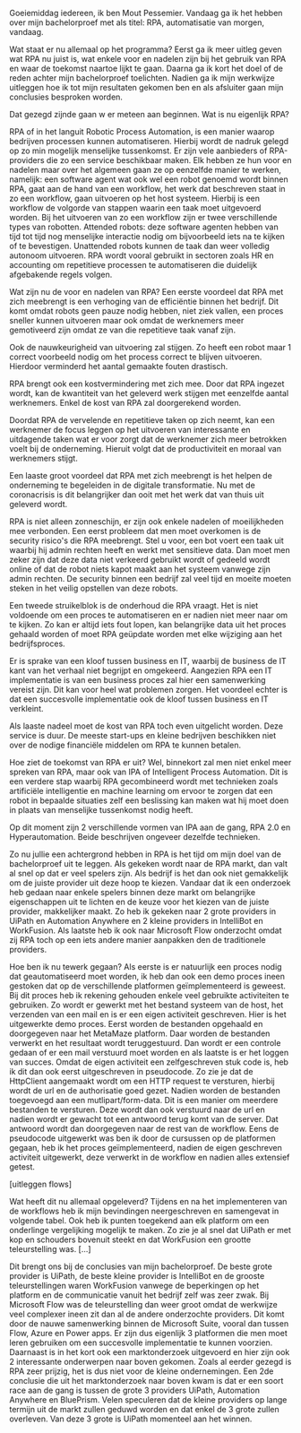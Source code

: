 Goeiemiddag iedereen, ik ben Mout Pessemier. Vandaag ga ik het hebben over mijn bachelorproef met als titel: RPA, automatisatie van morgen, vandaag.

Wat staat er nu allemaal op het programma?
Eerst ga ik meer uitleg geven wat RPA nu juist is, wat enkele voor en nadelen zijn bij het gebruik van RPA en waar de toekomst naartoe lijkt te gaan.
Daarna ga ik kort het doel of de reden achter mijn bachelorproef toelichten.
Nadien ga ik mijn werkwijze uitleggen hoe ik tot mijn resultaten gekomen ben en als afsluiter gaan mijn conclusies besproken worden.

Dat gezegd zijnde gaan w er meteen aan beginnen.
Wat is nu eigenlijk RPA?

RPA of in het languit Robotic Process Automation, is een manier waarop bedrijven processen kunnen automatiseren. Hierbij wordt de nadruk gelegd op zo min mogelijk menselijke tussenkomst. Er zijn vele aanbieders of RPA-providers die zo een service beschikbaar maken. Elk hebben ze hun voor en nadelen maar over het algemeen gaan ze op eenzelfde manier te werken, namelijk: een software agent wat ook wel een robot genoemd wordt binnen RPA, gaat aan de hand van een workflow, het werk dat beschreven staat in zo een workflow, gaan uitvoeren op het host systeem. Hierbij is een workflow de volgorde van stappen waarin een taak moet uitgevoerd worden. Bij het uitvoeren van zo een workflow zijn er twee verschillende types van robotten. Attended robots: deze software agenten hebben van tijd tot tijd nog menselijke interactie nodig om bijvoorbeeld iets na te kijken of te bevestigen. Unattended robots kunnen de taak dan weer volledig autonoom uitvoeren. RPA wordt vooral gebruikt in sectoren zoals HR en accounting om repetitieve processen te automatiseren die duidelijk afgebakende regels volgen.

Wat zijn nu de voor en nadelen van RPA?
Een eerste voordeel dat RPA met zich meebrengt is een verhoging van de efficiëntie binnen het bedrijf. Dit komt omdat robots geen pauze nodig hebben, niet ziek vallen, een proces sneller kunnen uitvoeren maar ook omdat de werknemers meer gemotiveerd zijn omdat ze van die repetitieve taak vanaf zijn.

Ook de nauwkeurigheid van uitvoering zal stijgen. Zo heeft een robot maar 1 correct voorbeeld nodig om het process correct te blijven uitvoeren. Hierdoor verminderd het aantal gemaakte fouten drastisch.

RPA brengt ook een kostvermindering met zich mee. Door dat RPA ingezet wordt, kan de kwantiteit van het geleverd werk stijgen met eenzelfde aantal werknemers. Enkel de kost van RPA zal doorgerekend worden.

Doordat RPA de vervelende en repetitieve taken op zich neemt, kan een werknemer de focus leggen op het uitvoeren van interessante en uitdagende taken wat er voor zorgt dat de werknemer zich meer betrokken voelt bij de onderneming. Hieruit volgt dat de productiviteit en moraal van werknemers stijgt.

Een laaste groot voordeel dat RPA met zich meebrengt is het helpen de onderneming te begeleiden in de digitale transformatie. Nu met de coronacrisis is dit belangrijker dan ooit met het werk dat van thuis uit geleverd wordt.

RPA is niet alleen zonneschijn, er zijn ook enkele nadelen of moeilijkheden mee verbonden.
Een eerst probleem dat men moet overkomen is de security risico's die RPA meebrengt. Stel u voor, een bot voert een taak uit waarbij hij admin rechten heeft en werkt met sensitieve data. Dan moet men zeker zijn dat deze data niet verkeerd gebruikt wordt of gedeeld wordt online of dat de robot niets kapot maakt aan het systeem vanwege zijn admin rechten. De security binnen een bedrijf zal veel tijd en moeite moeten steken in het veilig opstellen van deze robots.

Een tweede struikelblok is de onderhoud die RPA vraagt. Het is niet voldoende om een proces te automatiseren en er nadien niet meer naar om te kijken. Zo kan er altijd iets fout lopen, kan belangrijke data uit het proces gehaald worden of moet RPA geüpdate worden met elke wijziging aan het bedrijfsproces.

Er is sprake van een kloof tussen business en IT, waarbij de business de IT kant van het verhaal niet begrijpt en omgekeerd. Aangezien RPA een IT implementatie is van een business proces zal hier een samenwerking vereist zijn. Dit kan voor heel wat problemen zorgen. Het voordeel echter is dat een succesvolle implementatie ook de kloof tussen business en IT verkleint.

Als laaste nadeel moet de kost van RPA toch even uitgelicht worden. Deze service is duur. De meeste start-ups en kleine bedrijven beschikken niet over de nodige financiële middelen om RPA te kunnen betalen.

Hoe ziet de toekomst van RPA er uit?
Wel, binnekort zal men niet enkel meer spreken van RPA, maar ook van IPA of Intelligent Process Automation. Dit is een verdere stap waarbij RPA gecombineerd wordt met technieken zoals artificiële intelligentie en machine learning om ervoor te zorgen dat een robot in bepaalde situaties zelf een beslissing kan maken wat hij moet doen in plaats van menselijke tussenkomst nodig heeft.

Op dit moment zijn 2 verschillende vormen van IPA aan de gang, RPA 2.0 en Hyperautomation. Beide beschrijven ongeveer dezelfde technieken.

Zo nu jullie een achtergrond hebben in RPA is het tijd om mijn doel van de bachelorproef uit te leggen. Als gekeken wordt naar de RPA markt, dan valt al snel op dat er veel spelers zijn. Als bedrijf is het dan ook niet gemakkelijk om de juiste provider uit deze hoop te kiezen. Vandaar dat ik een onderzoek heb gedaan naar enkele spelers binnen deze markt om belangrijke eigenschappen uit te lichten en de keuze voor het kiezen van de juiste provider, makkelijker maakt. Zo heb ik gekeken naar 2 grote providers in UiPath en Automation Anywhere en 2 kleine providers in IntelliBot en WorkFusion. Als laatste heb ik ook naar Microsoft Flow onderzocht omdat zij RPA toch op een iets andere manier aanpakken den de traditionele providers.

Hoe ben ik nu tewerk gegaan? Als eerste is er natuurlijk een proces nodig dat geautomatiseerd moet worden, ik heb dan ook een demo proces ineen gestoken dat op de verschillende platformen geïmplementeerd is geweest. Bij dit proces heb ik rekening gehouden enkele veel gebruikte activiteiten te gebruiken. Zo wordt er gewerkt met het bestand systeem van de host, het verzenden van een mail en is er een eigen activiteit geschreven. Hier is het uitgewerkte demo proces. Eerst worden de bestanden opgehaald en doorgegeven naar het MetaMaze platform. Daar worden de bestanden verwerkt en het resultaat wordt teruggestuurd. Dan wordt er een controle gedaan of er een mail verstuurd moet worden en als laatste is er het loggen van succes. Omdat de eigen activiteit een zelfgeschreven stuk code is, heb ik dit dan ook eerst uitgeschreven in pseudocode. Zo zie je dat de HttpClient aangemaakt wordt om een HTTP request te versturen, hierbij wordt de url en de authorisatie goed gezet. Nadien worden de bestanden toegevoegd aan een mutlipart/form-data. Dit is een manier om meerdere bestanden te versturen. Deze wordt dan ook verstuurd naar de url en nadien wordt er gewacht tot een antwoord terug komt van de server. Dat antwoord wordt dan doorgegeven naar de rest van de workflow. Eens de pseudocode uitgewerkt was ben ik door de cursussen op de platformen gegaan, heb ik het proces geïmplementeerd, nadien de eigen geschreven activiteit uitgewerkt, deze verwerkt in de workflow en nadien alles extensief getest.

[uitleggen flows]

Wat heeft dit nu allemaal opgeleverd? Tijdens en na het implementeren van de workflows heb ik mijn bevindingen neergeschreven en samengevat in volgende tabel. Ook heb ik punten toegekend aan elk platform om een onderlinge vergelijking mogelijk te maken. Zo zie je al snel dat UiPath er met kop en schouders bovenuit steekt en dat WorkFusion een grootte teleurstelling was. [...]

Dit brengt ons bij de conclusies van mijn bachelorproef. De beste grote provider is UiPath, de beste kleine provider is IntelliBot en de grooste teleurstellingen waren WorkFusion vanwege de beperkingen op het platform en de communicatie vanuit het bedrijf zelf was zeer zwak. Bij Microsoft Flow was de teleurstelling dan weer groot omdat de werkwijze veel complexer ineen zit dan al de andere onderzochte providers. Dit komt door de nauwe samenwerking binnen de Microsoft Suite, vooral dan tussen Flow, Azure en Power apps. Er zijn dus eigenlijk 3 platformen die men moet leren gebruiken om een succesvolle implementatie te kunnen voorzien.
Daarnaast is in het kort ook een marktonderzoek uitgevoerd en hier zijn ook 2 interessante onderwerpen naar boven gekomen. Zoals al eerder gezegd is RPA zeer prijzig, het is dus niet voor de kleine ondernemingen. Een 2de conclusie die uit het marktonderzoek naar boven kwam is dat er een soort race aan de gang is tussen de grote 3 providers UiPath, Automation Anywhere en BluePrism. Velen speculeren dat de kleine providers op lange termijn uit de markt zullen geduwd worden en dat enkel de 3 grote zullen overleven. Van deze 3 grote is UiPath momenteel aan het winnen.
